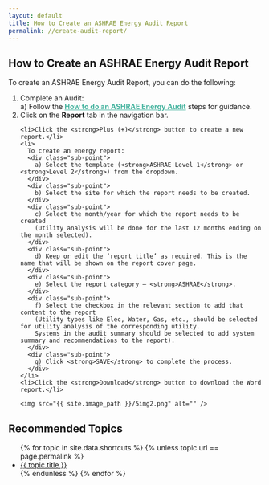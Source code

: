 ```yaml
---
layout: default
title: How to Create an ASHRAE Energy Audit Report
permalink: //create-audit-report/
---
```


<div class="styled-list">
  <h2>How to Create an ASHRAE Energy Audit Report</h2>
  <p>To create an ASHRAE Energy Audit Report, you can do the following:</p>
  <ol>
    <li>
      Complete an Audit:
      <div class="sub-point">
        a) Follow the 
        <a href="/energy-audit/" style="color: #42b29d; font-weight: bold;">How to do an ASHRAE Energy Audit</a> 
        steps for guidance.
      </div>
    </li>
    <li>Click on the <strong>Report</strong> tab in the navigation bar.</li>
        <img src="{{ site.image_path }}/5img1.png" alt="" />

    <li>Click the <strong>Plus (+)</strong> button to create a new report.</li>
    <li>
      To create an energy report:
      <div class="sub-point">
        a) Select the template (<strong>ASHRAE Level 1</strong> or <strong>Level 2</strong>) from the dropdown.
      </div>
      <div class="sub-point">
        b) Select the site for which the report needs to be created.
      </div>
      <div class="sub-point">
        c) Select the month/year for which the report needs to be created 
        (Utility analysis will be done for the last 12 months ending on the month selected).
      </div>
      <div class="sub-point">
        d) Keep or edit the ‘report title’ as required. This is the name that will be shown on the report cover page.
      </div>
      <div class="sub-point">
        e) Select the report category – <strong>ASHRAE</strong>.
      </div>
      <div class="sub-point">
        f) Select the checkbox in the relevant section to add that content to the report 
        (Utility types like Elec, Water, Gas, etc., should be selected for utility analysis of the corresponding utility. 
        Systems in the audit summary should be selected to add system summary and recommendations to the report).
      </div>
      <div class="sub-point">
        g) Click <strong>SAVE</strong> to complete the process.
      </div>
    </li>
    <li>Click the <strong>Download</strong> button to download the Word report.</li>

    <img src="{{ site.image_path }}/5img2.png" alt="" />

  </ol>
</div>

<div class="other-topics">
      <h2>Recommended Topics</h2>
      <ul>
        {% for topic in site.data.shortcuts %}
          {% unless topic.url == page.permalink %}
            <li><a href="{{ topic.url }}">{{ topic.title }}</a></li>
          {% endunless %}
        {% endfor %}
      </ul>
    </div>

